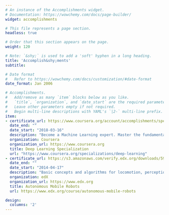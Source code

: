 ```yaml
---
# An instance of the Accomplishments widget.
# Documentation: https://wowchemy.com/docs/page-builder/
widget: accomplishments

# This file represents a page section.
headless: true

# Order that this section appears on the page.
weight: 120

# Note: `&shy;` is used to add a 'soft' hyphen in a long heading.
title: 'Accomplish&shy;ments'
subtitle:

# Date format
#   Refer to https://wowchemy.com/docs/customization/#date-format
date_format: Jan 2006

# Accomplishments.
#   Add/remove as many `item` blocks below as you like.
#   `title`, `organization`, and `date_start` are the required parameters.
#   Leave other parameters empty if not required.
#   Begin multi-line descriptions with YAML's `|2-` multi-line prefix.
item:
- certificate_url: https://www.coursera.org/account/accomplishments/specialization/GRPBT6SX98C8
  date_end: ""
  date_start: "2018-03-16"
  description: "Become a Machine Learning expert. Master the fundamentals of deep learning and break into AI."
  organization: Coursera
  organization_url: https://www.coursera.org
  title: Deep Learning Specialization
  url: "https://www.coursera.org/specializations/deep-learning"
- certificate_url: https://s3.amazonaws.com/verify.edx.org/downloads/59ea400062dd46e2a7c9de884f0cc97e/Certificate.pdf
  date_end: ""
  date_start: "2014-04-17"
  description: "Basic concepts and algorithms for locomotion, perception, and intelligent navigation."
  organization: edX
  organization_url: https://www.edx.org
  title: Autonomous Mobile Robots
  url: https://www.edx.org/course/autonomous-mobile-robots

design:
  columns: '2' 
---
```

